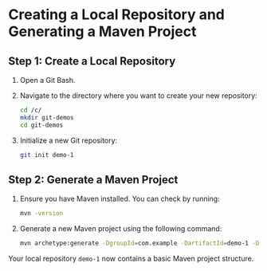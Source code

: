 # Creating a Local Repository and Generating a Maven Project

## Step 1: Create a Local Repository

1. Open a Git Bash.
2. Navigate to the directory where you want to create your new repository:

    ```sh
    cd /c/
    mkdir git-demos
    cd git-demos
    ```

3. Initialize a new Git repository:
    ```sh
    git init demo-1
    ```

## Step 2: Generate a Maven Project

1. Ensure you have Maven installed. You can check by running:
    ```sh
    mvn -version
    ```
2. Generate a new Maven project using the following command:
    ```sh
    mvn archetype:generate -DgroupId=com.example -DartifactId=demo-1 -DarchetypeArtifactId=maven-archetype-quickstart -DinteractiveMode=false
    ```

Your local repository `demo-1` now contains a basic Maven project structure.
